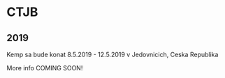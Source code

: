 # CTJB

## 2019

Kemp sa bude konat 8.5.2019 - 12.5.2019 v Jedovnicich, Ceska Republika

More info COMING SOON!

